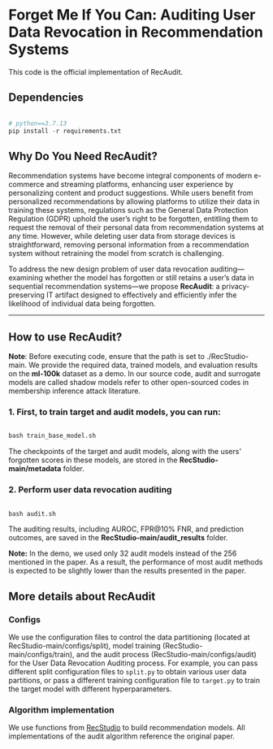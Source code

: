 # Forget Me If You Can: Auditing User Data Revocation in Recommendation Systems

This code is the official implementation of RecAudit.

## Dependencies

```python

# python==3.7.13
pip install -r requirements.txt
```

## Why Do You Need RecAudit?

Recommendation systems have become integral components of modern e-commerce and streaming platforms, enhancing user experience by personalizing content and product suggestions. While users benefit from personalized recommendations by allowing platforms to utilize their data in training these systems, regulations such as the General Data Protection Regulation (GDPR) uphold the user’s right to be forgotten, entitling them to request the removal of their personal data from recommendation systems at any time. However, while deleting user data from storage devices is straightforward, removing personal information from a recommendation system without retraining the model from scratch is challenging.

To address the new design problem of user data revocation auditing—examining whether the model has forgotten or still retains a user’s data in sequential recommendation systems—we propose **RecAudit**: a privacy-preserving IT artifact designed to effectively and efficiently infer the likelihood of individual data being forgotten.

---

## How to use RecAudit?

**Note**:  Before executing code, ensure that the path is set to ./RecStudio-main. We provide the required data, trained models, and evaluation results on the **ml-100k** dataset as a demo. In our source code, audit and surrogate models are called shadow models refer to other open-sourced codes in membership inference attack literature.

### 1. First, to train target and audit models, you can run:

```python

bash train_base_model.sh
```

The checkpoints of the target and audit models, along with the users' forgotten scores in these models, are stored in the **RecStudio-main/metadata** folder.

### 2. Perform user data revocation auditing

```python

bash audit.sh
```

The auditing results, including AUROC, FPR@10% FNR, and prediction outcomes, are saved in the **RecStudio-main/audit_results** folder.

**Note:** In the demo, we used only 32 audit models instead of the 256 mentioned in the paper. As a result, the performance of most audit methods is expected to be slightly lower than the results presented in the paper.

## More details about RecAudit

### Configs

We use the configuration files to control the data partitioning (located at RecStudio-main/configs/split), model training (RecStudio-main/configs/train), and the audit process (RecStudio-main/configs/audit) for the User Data Revocation Auditing process. For example, you can pass different split configuration files to `split.py` to obtain various user data partitions, or pass a different training configuration file to `target.py` to train the target model with different hyperparameters.

### Algorithm implementation

We use functions from [RecStudio](https://github.com/USTCLLM/RecStudio) to build recommendation models. All implementations of the audit algorithm reference the original paper.
